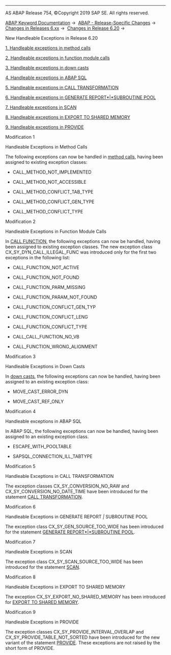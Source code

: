   

* * *

AS ABAP Release 754, ©Copyright 2019 SAP SE. All rights reserved.

[ABAP Keyword Documentation](https://help.sap.com/doc/abapdocu_754_index_htm/7.54/en-US/abenabap.htm) →  [ABAP - Release-Specific Changes](https://help.sap.com/doc/abapdocu_754_index_htm/7.54/en-US/abennews.htm) →  [Changes in Releases 6.xx](https://help.sap.com/doc/abapdocu_754_index_htm/7.54/en-US/abennews-6.htm) →  [Changes in Release 6.20](https://help.sap.com/doc/abapdocu_754_index_htm/7.54/en-US/abennews-620.htm) → 

New Handleable Exceptions in Release 6.20

[1\. Handleable exceptions in method calls](#!ABAP_MODIFICATION_1@1@)

[2\. Handleable exceptions in function module calls](#!ABAP_MODIFICATION_2@2@)

[3\. Handleable exceptions in down casts](#!ABAP_MODIFICATION_3@3@)

[4\. Handleable exceptions in ABAP SQL](#!ABAP_MODIFICATION_4@4@)

[5\. Handleable exceptions in CALL TRANSFORMATION](#!ABAP_MODIFICATION_5@5@)

[6\. Handleable exceptions in GENERATE REPORT*|*SUBROUTINE POOL](#!ABAP_MODIFICATION_6@6@)

[7\. Handleable exceptions in SCAN](#!ABAP_MODIFICATION_7@7@)

[8\. Handleable exceptions in EXPORT TO SHARED MEMORY](#!ABAP_MODIFICATION_8@8@)

[9\. Handleable exceptions in PROVIDE](#!ABAP_MODIFICATION_9@9@)

Modification 1

Handleable Exceptions in Method Calls

The following exceptions can now be handled in [method calls](https://help.sap.com/doc/abapdocu_754_index_htm/7.54/en-US/abenmethod_calls.htm), having been assigned to existing exception classes:

-   CALL\_METHOD\_NOT\_IMPLEMENTED
    
-   CALL\_METHOD\_NOT\_ACCESSIBLE
    
-   CALL\_METHOD\_CONFLICT\_TAB\_TYPE
    
-   CALL\_METHOD\_CONFLICT\_GEN\_TYPE
    
-   CALL\_METHOD\_CONFLICT\_TYPE
    

Modification 2

Handleable Exceptions in Function Module Calls

In [CALL FUNCTION](https://help.sap.com/doc/abapdocu_754_index_htm/7.54/en-US/abapcall_function.htm), the following exceptions can now be handled, having been assigned to existing exception classes. The new exception class CX\_SY\_DYN\_CALL\_ILLEGAL\_FUNC was introduced only for the first two exceptions in the following list:

-   CALL\_FUNCTION\_NOT\_ACTIVE
    
-   CALL\_FUNCTION\_NOT\_FOUND
    
-   CALL\_FUNCTION\_PARM\_MISSING
    
-   CALL\_FUNCTION\_PARAM\_NOT\_FOUND
    
-   CALL\_FUNCTION\_CONFLICT\_GEN\_TYP
    
-   CALL\_FUNCTION\_CONFLICT\_LENG
    
-   CALL\_FUNCTION\_CONFLICT\_TYPE
    
-   CALL\_CALL\_FUNCTION\_NO\_VB
    
-   CALL\_FUNCTION\_WRONG\_ALIGNMENT
    

Modification 3

Handleable Exceptions in Down Casts

In [down casts](https://help.sap.com/doc/abapdocu_754_index_htm/7.54/en-US/abendown_cast_glosry.htm "Glossary Entry"), the following exceptions can now be handled, having been assigned to an existing exception class:

-   MOVE\_CAST\_ERROR\_DYN
    
-   MOVE\_CAST\_REF\_ONLY
    

Modification 4

Handleable exceptions in ABAP SQL

In ABAP SQL, the following exceptions can now be handled, having been assigned to an existing exception class.

-   ESCAPE\_WITH\_POOLTABLE
    
-   SAPSQL\_CONNECTION\_ILL\_TABTYPE
    

Modification 5

Handleable Exceptions in CALL TRANSFORMATION

The exception classes CX\_SY\_CONVERSION\_NO\_RAW and CX\_SY\_CONVERSION\_NO\_DATE\_TIME have been introduced for the statement [CALL TRANSFORMATION](https://help.sap.com/doc/abapdocu_754_index_htm/7.54/en-US/abapcall_transformation.htm).

Modification 6

Handleable Exceptions in GENERATE REPORT *|* SUBROUTINE POOL

The exception class CX\_SY\_GEN\_SOURCE\_TOO\_WIDE has been introduced for the statement [GENERATE REPORT*|*SUBROUTINE POOL](https://help.sap.com/doc/abapdocu_754_index_htm/7.54/en-US/abapgenerate_report.htm).

Modification 7

Handleable Exceptions in SCAN

The exception class CX\_SY\_SCAN\_SOURCE\_TOO\_WIDE has been introduced for the statement [SCAN](https://help.sap.com/doc/abapdocu_754_index_htm/7.54/en-US/abapscan.htm).

Modification 8

Handleable Exceptions in EXPORT TO SHARED MEMORY

The exception CX\_SY\_EXPORT\_NO\_SHARED\_MEMORY has been introduced for [EXPORT TO SHARED MEMORY](https://help.sap.com/doc/abapdocu_754_index_htm/7.54/en-US/abapexport_data_cluster.htm).

Modification 9

Handleable Exceptions in PROVIDE

The exception classes CX\_SY\_PROVIDE\_INTERVAL\_OVERLAP and CX\_SY\_PROVIDE\_TABLE\_NOT\_SORTED have been introduced for the new variant of the statement [PROVIDE](https://help.sap.com/doc/abapdocu_754_index_htm/7.54/en-US/abapprovide.htm). These exceptions are not raised by the short form of PROVIDE.